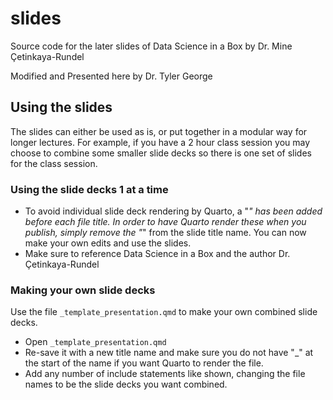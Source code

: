 # slides

Source code for the later slides of Data Science in a Box by Dr. Mine Çetinkaya-Rundel

Modified and Presented here by Dr. Tyler George

## Using the slides

The slides can either be used as is, or put together in a modular way for longer lectures. For example, if you have a 2 hour class session you may choose to combine some smaller slide decks so there is one set of slides for the class session. 


### Using the slide decks 1 at a time
- To avoid individual slide deck rendering by Quarto, a "_" has been added before each file title. In order to have Quarto render these when you publish, simply remove the "_" from the slide title name. You can now make your own edits and use the slides. 
- Make sure to reference Data Science in a Box and the author Dr. Çetinkaya-Rundel

### Making your own slide decks
Use the file `_template_presentation.qmd` to make your own combined slide decks. 
- Open `_template_presentation.qmd`
- Re-save it with a new title name and make sure you do not have "_" at the start of the name if you want Quarto to render the file. 
- Add any number of include statements like shown, changing the file names to be the slide decks you want combined. 